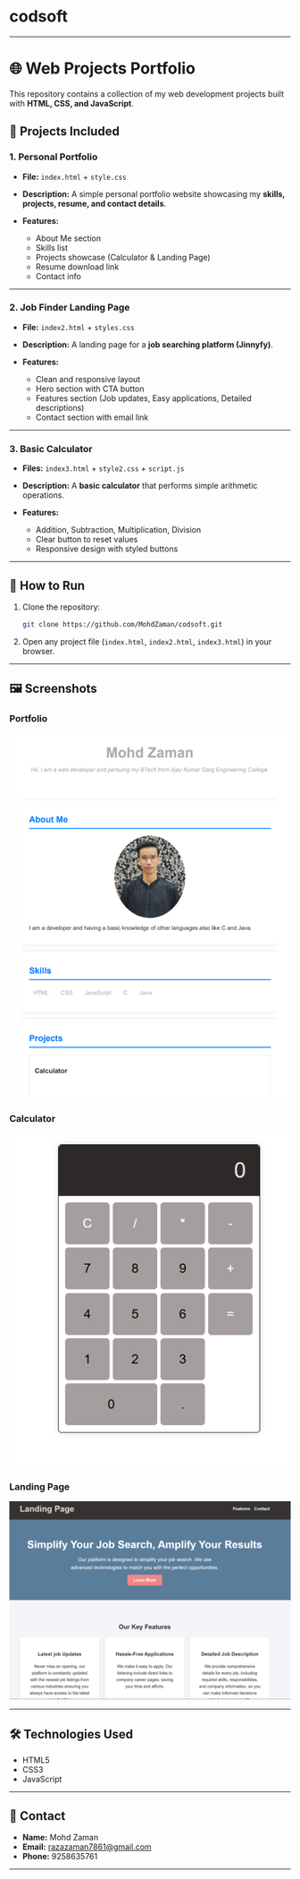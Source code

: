 # codsoft


---

# 🌐 Web Projects Portfolio

This repository contains a collection of my web development projects built with **HTML, CSS, and JavaScript**.

## 📂 Projects Included

### 1. Personal Portfolio

* **File:** `index.html` + `style.css`
* **Description:** A simple personal portfolio website showcasing my **skills, projects, resume, and contact details**.
* **Features:**

  * About Me section
  * Skills list
  * Projects showcase (Calculator & Landing Page)
  * Resume download link
  * Contact info

---

### 2. Job Finder Landing Page

* **File:** `index2.html` + `styles.css`
* **Description:** A landing page for a **job searching platform (Jinnyfy)**.
* **Features:**

  * Clean and responsive layout
  * Hero section with CTA button
  * Features section (Job updates, Easy applications, Detailed descriptions)
  * Contact section with email link

---

### 3. Basic Calculator

* **Files:** `index3.html` + `style2.css` + `script.js`
* **Description:** A **basic calculator** that performs simple arithmetic operations.
* **Features:**

  * Addition, Subtraction, Multiplication, Division
  * Clear button to reset values
  * Responsive design with styled buttons

---

## 🚀 How to Run

1. Clone the repository:

   ```bash
   git clone https://github.com/MohdZaman/codsoft.git
   ```
2. Open any project file (`index.html`, `index2.html`, `index3.html`) in your browser.

---

## 🖼️ Screenshots

### Portfolio

![Portfolio Screenshot](port.png)

### Calculator

![Calculator Screenshot](calculator.png)

### Landing Page

![Landing Page Screenshot](landing%20page.png)

---

## 🛠️ Technologies Used

* HTML5
* CSS3
* JavaScript

---

## 📧 Contact

* **Name:** Mohd Zaman
* **Email:** [razazaman7861@gmail.com](mailto:razazaman7861@gmail.com)
* **Phone:** 9258635761

---


